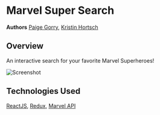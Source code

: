 # Marvel Super Search

**Authors** [Paige Gorry](https://github.com/paigeegorry), [Kristin Hortsch](https://github.com/kristinhortsch)

## Overview
An interactive search for your favorite Marvel Superheroes!

![Screenshot](screenshot.png)

## Technologies Used
[ReactJS](https://reactjs.org/), [Redux](https://react-redux.js.org/), [Marvel API](https://developer.marvel.com/)
